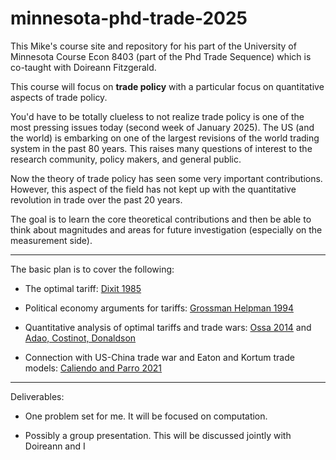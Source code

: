 # minnesota-phd-trade-2025

This Mike's course site and repository for his part of the University of Minnesota Course Econ 8403 (part of the Phd Trade Sequence) which is co-taught with Doireann Fitzgerald.

This course will focus on **trade policy** with a particular focus on quantitative aspects of trade policy. 

You'd have to be totally clueless to not realize trade policy is one of the most pressing issues today (second week of January 2025). The US (and the world) is embarking on one of the largest revisions of the world trading system in the past 80 years. This raises many questions of interest to the research community, policy makers, and general public. 

Now the theory of trade policy has seen some very important contributions. However, this aspect of the field has not kept up with the quantitative revolution in trade over the past 20 years. 

The goal is to learn the core theoretical contributions and then be able to think about magnitudes and areas for future investigation (especially on the measurement side).

---

The basic plan is to cover the following:

* The optimal tariff: [Dixit 1985](https://www.sciencedirect.com/science/article/abs/pii/S1573442085800094)

* Political economy arguments for tariffs: [Grossman Helpman 1994](https://www.jstor.org/stable/2118033)

* Quantitative analysis of optimal tariffs and trade wars: [Ossa 2014](https://www.aeaweb.org/articles?id=10.1257/aer.104.12.4104) and [Adao, Costinot, Donaldson](https://www.nber.org/papers/w31798)

* Connection with US-China trade war and Eaton and Kortum trade models: [Caliendo and Parro 2021](https://www.nber.org/papers/w29051)

---

Deliverables:

 * One problem set for me. It will be focused on computation.

 * Possibly a group presentation. This will be discussed jointly with Doireann and I 

 


